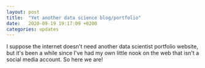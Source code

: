```yaml
---
layout: post
title:  "Yet another data science blog/portfolio"
date:   2020-09-19 19:17:09 +0200
categories: updates
---
```


I suppose the internet doesn't need another data scientist portfolio website, but it's been a while since I've had my own little nook on the web that isn't a social media account. So here we are!